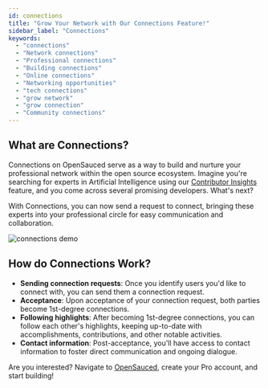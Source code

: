 ```yaml
---
id: connections
title: "Grow Your Network with Our Connections Feature!"
sidebar_label: "Connections"
keywords:
  - "connections"
  - "Network connections"
  - "Professional connections"
  - "Building connections"
  - "Online connections"
  - "Networking opportunities"
  - "tech connections"
  - "grow network"
  - "grow connection"
  - "Community connections"
---
```


## What are Connections?

Connections on OpenSauced serve as a way to build and nurture your professional network within the open source ecosystem. Imagine you're searching for experts in Artificial Intelligence using our [Contributor Insights](contributor-insights.md) feature, and you come across several promising developers. What's next?

With Connections, you can now send a request to connect, bringing these experts into your professional circle for easy communication and collaboration.

![connections demo](../../static/gif/connections.gif)

## How do Connections Work?

- **Sending connection requests**: Once you identify users you'd like to connect with, you can send them a connection request.
- **Acceptance**: Upon acceptance of your connection request, both parties become 1st-degree connections.
- **Following highlights**: After becoming 1st-degree connections, you can follow each other's highlights, keeping up-to-date with accomplishments, contributions, and other notable activities.
- **Contact information**: Post-acceptance, you'll have access to contact information to foster direct communication and ongoing dialogue.

Are you interested? Navigate to [OpenSauced](https://opensauced.pizza/), create your Pro account, and start building!
